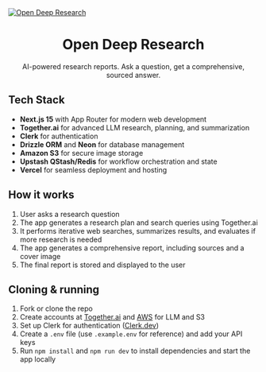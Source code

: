 <a href="https://www.opendeepresearch.dev/">
<img alt="Open Deep Research" src="./public/og.jpg">
</a>

<div align="center">
    <h1>Open Deep Research</h1>
    <p>
        AI-powered research reports. Ask a question, get a comprehensive, sourced answer.
    </p>
</div>

## Tech Stack

- **Next.js 15** with App Router for modern web development
- **Together.ai** for advanced LLM research, planning, and summarization
- **Clerk** for authentication
- **Drizzle ORM** and **Neon** for database management
- **Amazon S3** for secure image storage
- **Upstash QStash/Redis** for workflow orchestration and state
- **Vercel** for seamless deployment and hosting

## How it works

1. User asks a research question
2. The app generates a research plan and search queries using Together.ai
3. It performs iterative web searches, summarizes results, and evaluates if more research is needed
4. The app generates a comprehensive report, including sources and a cover image
5. The final report is stored and displayed to the user

## Cloning & running

1. Fork or clone the repo
2. Create accounts at [Together.ai](https://togetherai.link) and [AWS](https://aws.amazon.com/) for LLM and S3
3. Set up Clerk for authentication ([Clerk.dev](https://clerk.dev/))
4. Create a `.env` file (use `.example.env` for reference) and add your API keys
5. Run `npm install` and `npm run dev` to install dependencies and start the app locally
